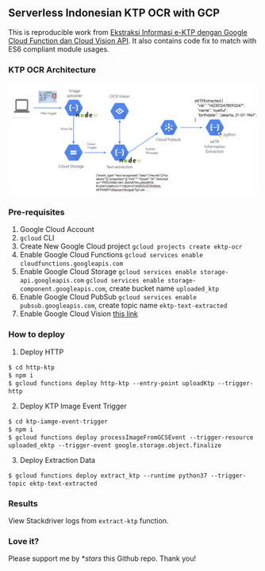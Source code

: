 ## Serverless Indonesian KTP OCR with GCP

This is reproducible work from [Ekstraksi Informasi e-KTP dengan Google Cloud Function dan Cloud Vision API](https://medium.com/@imrenagi/ekstraksi-informasi-e-ktp-dengan-google-cloud-function-dan-cloud-vision-api-4655db21d084). It also contains code fix to match with ES6 compliant module usages.

### KTP OCR Architecture

![Alt text](docs/arch.png?raw=true "E-KTP OCR with GCP")

### Pre-requisites

1. Google Cloud Account
2. `gcloud` CLI
3. Create New Google Cloud project `gcloud projects create ektp-ocr`
4. Enable Google Cloud Functions `gcloud services enable cloudfunctions.googleapis.com`
5. Enable Google Cloud Storage `gcloud services enable storage-api.googleapis.com` `gcloud services enable storage-component.googleapis.com`, create bucket name `uploaded_ktp`
6. Enable Google Cloud PubSub `gcloud services enable pubsub.googleapis.com`, create topic name `ektp-text-extracted`
7. Enable Google Cloud Vision [this link](console.cloud.google.com/flows/enableapi?apiid=vision.googleapis.com)

### How to deploy

1. Deploy HTTP

```shell
$ cd http-ktp
$ npm i
$ gcloud functions deploy http-ktp --entry-point uploadKtp --trigger-http
```

2. Deploy KTP Image Event Trigger

```shell
$ cd ktp-iamge-event-trigger
$ npm i
$ gcloud functions deploy processImageFromGCSEvent --trigger-resource uploaded_ektp --trigger-event google.storage.object.finalize
```

3. Deploy Extraction Data

```shell
$ gcloud functions deploy extract_ktp --runtime python37 --trigger-topic ektp-text-extracted
```

### Results

View Stackdriver logs from `extract-ktp` function.

### Love it?

Please support me by **stars* this Github repo. Thank you!
